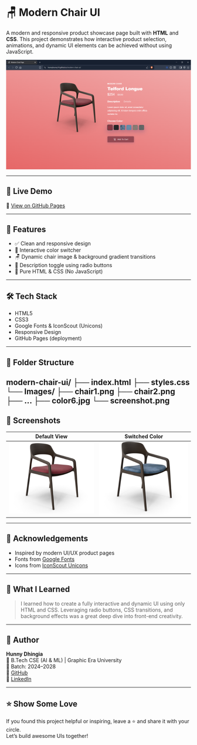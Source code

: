 # 🪑 Modern Chair UI

A modern and responsive product showcase page built with **HTML** and **CSS**. This project demonstrates how interactive product selection, animations, and dynamic UI elements can be achieved without using JavaScript.

![Modern Chair UI Preview](Images/screenshot.png)

---

## 🚀 Live Demo
🔗 [View on GitHub Pages](https://hunnyBunny14.github.io/modern-chair-ui/)

---

## 🎯 Features

- ✅ Clean and responsive design
- 🎨 Interactive color switcher
- 🪑 Dynamic chair image & background gradient transitions
- 🔄 Description toggle using radio buttons
- 💯 Pure HTML & CSS (No JavaScript)

---

## 🛠️ Tech Stack

- HTML5
- CSS3
- Google Fonts & IconScout (Unicons)
- Responsive Design
- GitHub Pages (deployment)

---

## 📂 Folder Structure

modern-chair-ui/
├── index.html
├── styles.css
└── Images/
├── chair1.png
├── chair2.png
├── ...
├── color6.jpg
└── screenshot.png
---

## 📸 Screenshots

| Default View | Switched Color |
|--------------|----------------|
| ![](Images/chair1.png) | ![](Images/chair3.png) |

---

## 🙌 Acknowledgements

- Inspired by modern UI/UX product pages
- Fonts from [Google Fonts](https://fonts.google.com/)
- Icons from [IconScout Unicons](https://iconscout.com/unicons)

---

## 🧠 What I Learned

> I learned how to create a fully interactive and dynamic UI using only HTML and CSS. Leveraging radio buttons, CSS transitions, and background effects was a great deep dive into front-end creativity.

---

## 👤 Author

**Hunny Dhingia**  
🚀 B.Tech CSE (AI & ML) | Graphic Era University  
📅 Batch: 2024–2028  
🔗 [GitHub](https://github.com/hunnyBunny14)  
🔗 [LinkedIn](https://www.linkedin.com/in/hunnyBunny14)

---

## ⭐ Show Some Love

If you found this project helpful or inspiring, leave a ⭐ and share it with your circle.  
Let’s build awesome UIs together!

